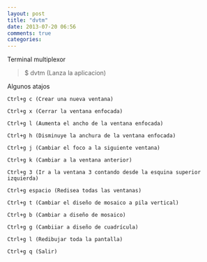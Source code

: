 ```yaml
---
layout: post
title: "dvtm"
date: 2013-07-20 06:56
comments: true
categories: 
---
```

Terminal multiplexor

>$ dvtm (Lanza la aplicacion)

Algunos atajos

	Ctrl+g c (Crear una nueva ventana)

	Ctrl+g x (Cerrar la ventana enfocada)

	Ctrl+g l (Aumenta el ancho de la ventana enfocada)

	Ctrl+g h (Disminuye la anchura de la ventana enfocada)

	Ctrl+g j (Cambiar el foco a la siguiente ventana)

	Ctrl+g k (Cambiar a la ventana anterior)

	Ctrl+g 3 (Ir a la ventana 3 contando desde la esquina superior izquierda)

	Ctrl+g espacio (Redisea todas las ventanas)

	Ctrl+g t (Cambiar el diseño de mosaico a pila vertical)

	Ctrl+g b (Cambiar a diseño de mosaico)

	Ctrl+g g (Cambiiar a diseño de cuadrícula)

	Ctrl+g l (Redibujar toda la pantalla)

	Ctrl+g q (Salir)

